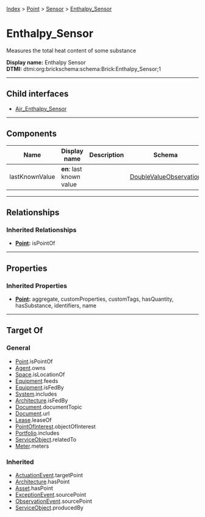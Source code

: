 [Index](../../../index.md) > [Point](../../Point.md) > [Sensor](../Sensor.md) > [Enthalpy_Sensor](#)
# Enthalpy_Sensor

Measures the total heat content of some substance


**Display name:** Enthalpy Sensor<br />
**DTMI:** dtmi:org:brickschema:schema:Brick:Enthalpy_Sensor;1

---

## Child interfaces
* [Air_Enthalpy_Sensor](Air-/Air_Enthalpy_Sensor.md)

---

## Components

|Name|Display name|Description|Schema|
|-|-|-|-|
|lastKnownValue|**en**: last known value||[DoubleValueObservation](../../../Event/Point-/ObservationEvent/DoubleValueObservation.md)|

---

## Relationships

### Inherited Relationships
* **[Point](../../Point.md):** isPointOf

---

## Properties

### Inherited Properties
* **[Point](../../Point.md):** aggregate, customProperties, customTags, hasQuantity, hasSubstance, identifiers, name

---

## Target Of
### General
* [Point](../../Point.md).isPointOf
* [Agent](../../../Agent/Agent.md).owns
* [Space](../../../Space/Space.md).isLocationOf
* [Equipment](../../../Asset/Equipment/Equipment.md).feeds
* [Equipment](../../../Asset/Equipment/Equipment.md).isFedBy
* [System](../../../Collection/System/System.md).includes
* [Architecture](../../../Space/Architecture/Architecture.md).isFedBy
* [Document](../../../Information/Document/Document.md).documentTopic
* [Document](../../../Information/Document/Document.md).url
* [Lease](../../../Event/Lease.md).leaseOf
* [PointOfInterest](../../../Information/PointOfInterest.md).objectOfInterest
* [Portfolio](../../../Collection/Portfolio.md).includes
* [ServiceObject](../../../Information/ServiceObject/ServiceObject.md).relatedTo
* [Meter](../../../Asset/Equipment/Meter/Meter.md).meters
### Inherited
* [ActuationEvent](../../../Event/Point-/ActuationEvent.md).targetPoint
* [Architecture](../../../Space/Architecture/Architecture.md).hasPoint
* [Asset](../../../Asset/Asset.md).hasPoint
* [ExceptionEvent](../../../Event/Point-/ExceptionEvent.md).sourcePoint
* [ObservationEvent](../../../Event/Point-/ObservationEvent/ObservationEvent.md).sourcePoint
* [ServiceObject](../../../Information/ServiceObject/ServiceObject.md).producedBy

